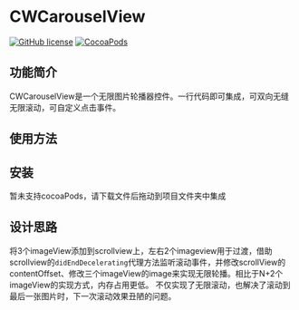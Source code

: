 # CWCarouselView
[![GitHub license](https://img.shields.io/badge/license-Apache2.0-blue.svg)](https://github.com/crespoxiao/CWCarouselView/blob/master/LICENSE)
[![CocoaPods](https://img.shields.io/cocoapods/p/CWCarouselView.svg)](http://cocoadocs.org/docsets/CWCarouselView)




## 功能简介

CWCarouselView是一个无限图片轮播器控件。一行代码即可集成，可双向无缝无限滚动，可自定义点击事件。

## 使用方法


## 安装

暂未支持cocoaPods，请下载文件后拖动到项目文件夹中集成


## 设计思路
将3个imageView添加到scrollview上，左右2个imageview用于过渡，借助scrollview的`didEndDecelerating`代理方法监听滚动事件，并修改scrollView的contentOffset、修改三个imageView的image来实现无限轮播。相比于N+2个imageView的实现方式，内存占用更低。
不仅实现了无限滚动，也解决了滚动到最后一张图片时，下一次滚动效果丑陋的问题。
